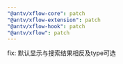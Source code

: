 ```yaml
---
"@antv/xflow-core": patch
"@antv/xflow-extension": patch
"@antv/xflow-hook": patch
"@antv/xflow": patch
---
```


fix: 默认显示与搜索结果相反及type可选
